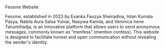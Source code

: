 Fessme Website

Fessme, established in 2023 by Evanka Fauzya Sheiradina, Intan Kumala Pasya, Nabila Aura Salsa Yuniar, Nasywa Kamila, and Veronica Irene Tanumihadja, is an innovative platform that allows users to send anonymous messages, commonly known as "menfess" (mention confess). This website is designed to facilitate honest and open communication without revealing the sender's identity.
